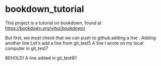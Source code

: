 # bookdown_tutorial

This project is a tutorial on bookdown, found at https://bookdown.org/yihui/bookdown/

But first, we must check that we can push to github.adding a line
. Adding another line
Let's add a line from git_test5
A line I wrote on my local computer in git_test7

BEHOLD! A line added in git_test8!!
